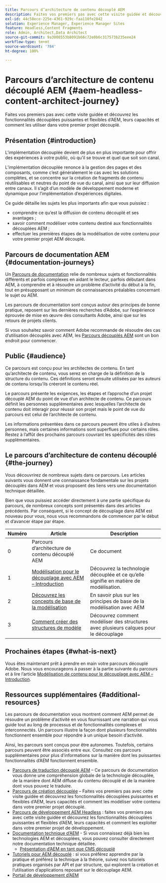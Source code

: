 ```yaml
---
title: Parcours d’architecture de contenu découplé AEM
description: Faites vos premiers pas avec cette visite guidée et découvrez les fonctionnalités découplées puissantes et flexibles d’AEM, leurs capacités et comment les exploiter dans votre premier projet de développement découplé.
exl-id: 44c58ece-225e-4361-929c-faa110fe2842
solution: Experience Manager, Experience Manager Sites
feature: Headless,Content Fragments
role: Admin, Architect,Data Architect
source-git-commit: 9a3008553b8091b66c72e0b6c317573b235eee24
workflow-type: tm+mt
source-wordcount: '784'
ht-degree: 100%

---
```


# Parcours d’architecture de contenu découplé AEM {#aem-headless-content-architect-journey}

Faites vos premiers pas avec cette visite guidée et découvrez les fonctionnalités découplées puissantes et flexibles d’AEM, leurs capacités et comment les utiliser dans votre premier projet découplé.

## Présentation {#introduction}

L’implémentation découplée devient de plus en plus importante pour offrir des expériences à votre public, où qu’il se trouve et quel que soit son canal.

L’implémentation découplée renonce à la gestion des pages et des composants, comme c’est généralement le cas avec les solutions complètes, et se concentre sur la création de fragments de contenu réutilisables et neutres du point de vue du canal, ainsi que sur leur diffusion entre canaux. Il s’agit d’un modèle de développement moderne et dynamique pour l’implémentation d’expériences digitales.

Ce guide détaille les sujets les plus importants afin que vous puissiez :

* comprendre ce qu’est la diffusion de contenu découplé et ses avantages ;
* savoir comment modéliser votre contenu destiné aux fonctionnalités découplées AEM ;
* effectuer les premières étapes de la modélisation de votre contenu pour votre premier projet AEM découplé.

## Parcours de documentation AEM {#documentation-journeys}

Un [Parcours de documentation](/help/journey-documentation/home.md) relie de nombreux sujets et fonctionnalités différents et parfois complexes en aidant le lecteur, parfois débutant dans AEM, à comprendre et à résoudre un problème d’activité du début à la fin, tout en présupposant un minimum de connaissances préalables concernant le sujet ou AEM.

Les parcours de documentation sont conçus autour des principes de bonne pratique, reposent sur les dernières recherches d’Adobe, sur l’expérience éprouvée de mise en œuvre des consultants Adobe, ainsi que sur les retours de projets clients.

Si vous souhaitez savoir comment Adobe recommande de résoudre des cas d’utilisation découplés avec AEM, les [Parcours découplés AEM](/help/journey-headless/overview.md) sont un bon endroit pour commencer.

## Public {#audience}

Ce parcours est conçu pour les architectes de contenu. En tant qu’architecte de contenu, vous serez en charge de la définition de la structure du contenu. Ces définitions seront ensuite utilisées par les auteurs de contenu lorsqu’ils créeront le contenu réel.

Le parcours présente les exigences, les étapes et l’approche d’un projet découplé AEM du point de vue d’un architecte de contenu. Ce parcours définit les personnes supplémentaires avec lesquelles l’architecte de contenu doit interagir pour réussir son projet mais le point de vue du parcours est celui de l’architecte de contenu.

Les informations présentées dans ce parcours peuvent être utiles à d’autres personnes, mais certaines informations sont superflues pour certains rôles. Restez à l’affût des prochains parcours couvrant les spécificités des rôles supplémentaires.

## Le parcours d’architecture de contenu découplé {#the-journey}

Vous découvrirez de nombreux sujets dans ce parcours. Les articles suivants vous donnent une connaissance fondamentale sur les projets découplés dans AEM et vous proposent des liens vers une documentation technique détaillée.

Bien que vous puissiez accéder directement à une partie spécifique du parcours, de nombreux concepts sont présentés dans des articles précédents. Par conséquent, si le concept de découplage dans AEM est nouveau pour vous, nous vous recommandons de commencer par le début et d’avancer étape par étape.

| Numéro | Article | Description |
|---|---|---|
| 0 | Parcours d’architecture de contenu découplé AEM | Ce document |
| 1 | [Modélisation pour le découplage avec AEM – Introduction](introduction.md) | Découvrez la technologie découplée et ce qu’elle signifie en matière de modélisation. |
| 2 | [Découvrez les concepts de base de la modélisation](basics.md) | En savoir plus sur les principes de base de la modélisation avec AEM |
| 3 | [Comment créer des structures de modèle](model-structure.md) | Découvrez comment modéliser des structures avec plusieurs calques pour le découplage |

## Prochaines étapes {#what-is-next}

Vous êtes maintenant prêt à prendre en main votre parcours découplé Adobe. Nous vous encourageons à passer à la partie suivante du parcours et à lire l’article [Modélisation de contenu pour le découplage avec AEM – Introduction](introduction.md).

## Ressources supplémentaires {#additional-resources}

Les parcours de documentation vous montrent comment AEM permet de résoudre un problème d’activité en vous fournissant une narration qui vous guide tout au long de processus et de fonctionnalités complexes et interconnectés. Un parcours illustre la façon dont plusieurs fonctionnalités fonctionnent ensemble pour répondre à un unique besoin d’activité.

Ainsi, les parcours sont conçus pour être autonomes. Toutefois, certains parcours peuvent être associés entre eux. Consultez ces parcours supplémentaires pour plus d’informations sur la manière dont les puissantes fonctionnalités d’AEM fonctionnent ensemble.

* [Parcours de traduction découplé AEM](/help/journey-headless/translation/overview.md) – Ce parcours de documentation vous donne une compréhension globale de la technologie découplée, de la manière dont AEM diffuse du contenu découplé et de la manière dont vous pouvez le traduire.
* [Parcours de création découplée](/help/journey-headless/author/overview.md) – Faites vos premiers pas avec cette visite guidée et découvrez les fonctionnalités découplées puissantes et flexibles d’AEM, leurs capacités et comment les modéliser votre contenu dans votre premier projet découplé.
* [Parcours de développement AEM Headless](/help/journey-headless/developer/overview.md) : faites vos premiers pas avec cette visite guidée et découvrez les fonctionnalités découplées puissantes et flexibles d’AEM, leurs capacités et comment les exploiter dans votre premier projet de développement.
* [Documentation technique d’AEM](https://experienceleague.adobe.com/docs/experience-manager-65.html?lang=fr) - Si vous connaissez déjà bien les technologies AEM et découplées, vous pouvez consulter directement notre documentation technique détaillée.
   * [Présentation d’AEM en tant que CMS découplé](/help/sites-developing/headless/introduction.md)
* [Tutoriels pour AEM découplé](https://experienceleague.adobe.com/docs/experience-manager-learn/getting-started-with-aem-headless/overview.html?lang=fr) : si vous préférez apprendre par la pratique et préférez la technique à la théorie, suivez nos tutoriels pratiques organisés par API et par structure, qui explorent la création et l’utilisation d’applications reposant sur le découplage AEM.
* [Portail de développement d’AEM](https://experienceleague.adobe.com/landing/experience-manager/headless/developer.html?lang=fr)
